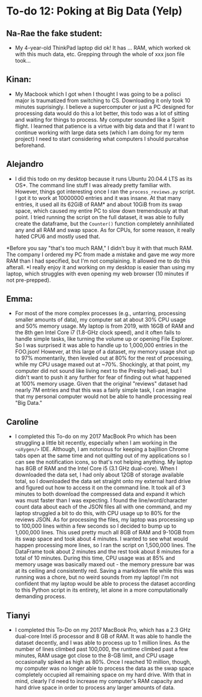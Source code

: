 # To-do 12: Poking at Big Data (Yelp)

## Na-Rae the fake student:
- My 4-year-old ThinkPad laptop did ok! It has ... RAM, which worked ok with this much data, etc. Grepping through the whole of xxx json file took...

## Kinan:
- My Macbook which I got when I thought I was going to be a polisci major is traumatized from switching to CS. Downloading it only took 10 minutes suprisingly. I believe a supercomputer or just a PC designed for processing data would do this a lot better, this todo was a lot of sitting and waiting for things to process. My computer sounded like a Spirit flight. I learned that patience is a virtue with big data and that if I want to continue working with large data sets (which I am doing for my term project) I need to start considering what computers I should purcahse beforehand. 

## Alejandro
- I did this todo on my desktop because it runs Ubuntu 20.04.4 LTS as its OS\*. The command line stuff I was already pretty familiar with. However, things got interesting once I ran the `process_reviews.py` script. I got it to work at 10000000 entries and it was insane. At that many entries, it used all its 62GiB of RAM\* and about 10GiB from its swap space, which caused my entire PC to slow down tremendously at that point. I tried running the script on the full dataset, it was able to fully create the dataframe, but the `Counter()` function completely annihiliated any and all RAM and swap space. As for CPUs, for some reason, it really hated CPU6 and mostly used that.

\*Before you say "that's too much RAM," I didn't buy it with that much RAM. The company I ordered my PC from made a mistake and gave me *way* more RAM than I had specified, but I'm not complaining. It allowed me to do this afterall.
\*I really enjoy it and working on my desktop is easier than using my laptop, which struggles with even opening my web browser (10 minutes if not pre-prepped).

## Emma:
- For most of the more complex processes (e.g., untarring, processing smaller amounts of data), my computer sat at about 30% CPU usage and 50% memory usage.  My laptop is from 2019, with 16GB of RAM and the 8th gen Intel Core i7 (1.8-GHz clock speed), and it often fails to handle simple tasks, like turning the volume up or opening File Explorer.  So I was surprised it was able to handle up to 1,000,000 entries in the FOO.json!  However, at this large of a dataset, my memory usage shot up to 97% momentarily, then leveled out at 80% for the rest of processing, while my CPU usage maxed out at ~70%.  Shockingly, at that point, my computer did not sound like living next to the Presby heli-pad, but I didn't want to push it any further for fear of finding out what happened at 100% memory usage.  Given that the original "reviews" dataset had nearly 7M entries and that this was a fairly simple task, I can imagine that my personal computer would not be able to handle processing real "Big Data."

## Caroline

- I completed this To-do on my 2017 MacBook Pro which has been struggling a little bit recently, especially when I am working in the `<oXygen/>` IDE. Although, I am notorious for keeping a bajillion Chrome tabs open at the same time and not quitting out of my applications so I can see the notification icons, so that's not helping anything. My laptop has 8GB of RAM and the Intel Core i5 (3.1 GHz dual-core). When I downloaded the data set, I had only about 12GB of storage available total, so I downloaded the data set straight onto my external hard drive and figured out how to access it on the command line. It took all of 3 minutes to both download the compressed data and expand it which was must faster than I was expecting. I found the line/word/character count data about each of the JSON files all with one command, and my laptop struggled a bit to do this, with CPU usage up to 80% for the reviews JSON. As for processing the files, my laptop was processing up to 100,000 lines within a few seconds so I decided to bump up to 1,000,000 lines. This used pretty much all 8GB of RAM and 9-10GB from its swap space and took about 4 minutes. I wanted to see what would happen processing more lines, so I ran the script on 1,500,000 lines. The DataFrame took about 2 minutes and the rest took about 8 minutes for a total of 10 minutes. During this time, CPU usage was at 85% and memory usage was basically maxed out - the memory pressure bar was at its ceiling and consistently red. Saving a markdown file while this was running was a chore, but no weird sounds from my laptop! I'm not confident that my laptop would be able to process the dataset according to this Python script in its entirety, let alone in a more computationally demanding process. 

## Tianyi

- I completed this To-Do on my 2017 MacBook Pro, which has a 2.3 GHz dual-core Intel i5 processor and 8 GB of RAM.
It was able to handle the dataset decently, and I was able to process up to 1 million lines.
As the number of lines climbed past 100,000, the runtime climbed past a few minutes, RAM usage got close to the 8-GB limit, and CPU usage occasionally spiked as high as 80%.
Once I reached 10 million, though, my computer was no longer able to process the data as the swap space completely occupied all remaining space on my hard drive.
With that in mind, clearly I'd need to increase my computer's RAM capacity and hard drive space in order to process any larger amounts of data.


